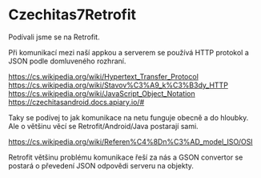 # Czechitas7Retrofit

Podívali jsme se na Retrofit.

Při komunikací mezi naší appkou a serverem se používá HTTP protokol a JSON podle domluveného rozhraní.

https://cs.wikipedia.org/wiki/Hypertext_Transfer_Protocol
https://cs.wikipedia.org/wiki/Stavov%C3%A9_k%C3%B3dy_HTTP
https://cs.wikipedia.org/wiki/JavaScript_Object_Notation
https://czechitasandroid.docs.apiary.io/#

Taky se podívej to jak komunikace na netu funguje obecně a do hloubky. Ale o většinu věcí se Retrofit/Android/Java postarají sami.

https://cs.wikipedia.org/wiki/Referen%C4%8Dn%C3%AD_model_ISO/OSI

Retrofit většinu problému komunikace řeší za nás a GSON convertor se postará o převedení JSON odpovědi serveru na objekty.
